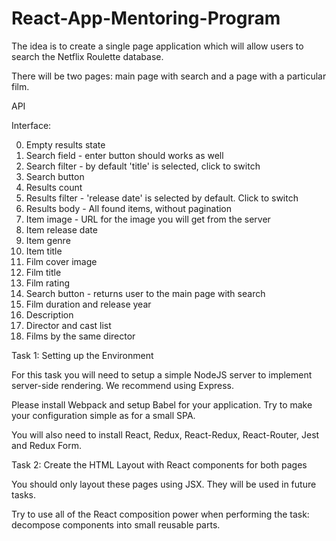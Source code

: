 # React-App-Mentoring-Program

The idea is to create a single page application which will allow users to search the Netflix Roulette database.

There will be two pages: main page with search and a page with a particular film.

API

Interface:

0. Empty results state
1. Search field - enter button should works as well
2. Search filter - by default 'title' is selected, click to switch
3. Search button
4. Results count
5. Results filter - 'release date' is selected by default. Click to switch
6. Results body - All found items, without pagination
7. Item image - URL for the image you will get from the server
8. Item release date
9. Item genre
10. Item title
11. Film cover image
12. Film title
13. Film rating
14. Search button - returns user to the main page with search
15. Film duration and release year
16. Description
17. Director and cast list
18. Films by the same director

Task 1: Setting up the Environment

For this task you will need to setup a simple NodeJS server to implement server-side rendering. We recommend using Express.

Please install Webpack and setup Babel for your application. Try to make your configuration simple as for a small SPA.

You will also need to install React, Redux, React-Redux, React-Router, Jest and Redux Form.

Task 2: Create the HTML Layout with React components for both pages

You should only layout these pages using JSX. They will be used in future tasks.

Try to use all of the React composition power when performing the task: decompose components into small reusable parts.

